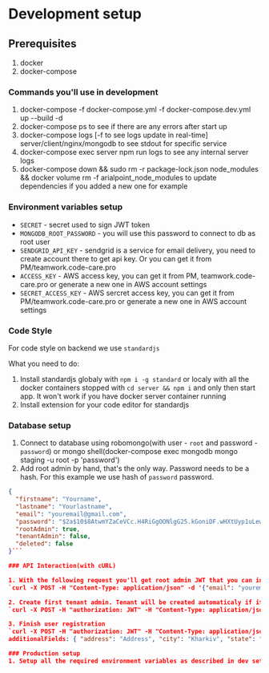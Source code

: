 # Development setup

## Prerequisites
1. docker
2. docker-compose

### Commands you'll use in development
1. docker-compose -f docker-compose.yml -f docker-compose.dev.yml up --build -d
2. docker-compose ps to see if there are any errors after start up
3. docker-compose logs [-f to see logs update in real-time] server/client/nginx/mongodb to see stdout for specific service
4. docker-compose exec server npm run logs to see any internal server logs
5. docker-compose down && sudo rm -r package-lock.json node_modules && docker volume rm -f arialpoint_node_modules to update dependencies if you added a new one for example

### Environment variables setup
- `SECRET` - secret used to sign JWT token
- `MONGODB_ROOT_PASSWORD` - you will use this password to connect to db as root user
- `SENDGRID_API_KEY` - sendgrid is a service for email delivery, you need to create account there to get api key. Or you can get it from PM/teamwork.code-care.pro
- `ACCESS_KEY` - AWS access key, you can get it from PM, teamwork.code-care.pro or generate a new one in AWS account settings
- `SECRET_ACCESS_KEY` - AWS sercret access key, you can get it from PM/teamwork.code-care.pro or generate a new one in AWS account settings

### Code Style

For code style on backend we use `standardjs`

What you need to do:
1. Install standardjs globaly with `npm i -g standard` or localy with all the docker containers stopped with `cd server && npm i` and only then start app. It won't work if you have docker server container running
2. Install extension for your code editor for standardjs

### Database setup
1. Connect to database using robomongo(with user - `root` and password - `password`) or mongo shell(docker-compose exec mongodb mongo staging -u root -p 'password')
2. Add root admin by hand, that's the only way. Password needs to be a hash. For this example we use hash of `password` password.
```json
{
  "firstname": "Yourname",
  "lastname": "Yourlastname",
  "email": "youremail@gmail.com",
  "password": "$2a$10$8AtwmYZaCeVCc.H4RiGgOONlgG25.kGoniDF.wHXtUyp1uLewdO1W",
  "rootAdmin": true,
  "tenantAdmin": false,
  "deleted": false
}```

### API Interaction(with cURL)

1. With the following request you'll get root admin JWT that you can include with all subsequent requests
`curl -X POST -H "Content-Type: application/json" -d '{"email": "youremail@gmail.com", "password": "password"}' localhost/api/user/login`

2. Create first tenant admin. Tenant will be created automaticaly if it doesn't exist
`curl -X POST -H "authorization: JWT" -H "Content-Type: application/json" -d '{"email": "tenantadminemil@gmail.com", "password": "password", "firstname": "Firstname", "lastname": "lastname", "tenantAdmin": true, "tenantName": "test"}' localhost/api/user`

3. Finish user registration
`curl -X POST -H "authorization: JWT" -H "Content-Type: application/json" -d '{ "finishRegistrationCode": "You'll get this code on your email within link or as endpoint result",
additionalFields: { "address": "Address", "city": "Kharkiv", "state": "Kharkiv", "password": "password" } }' localhost/api/user/finish-registration

### Production setup
1. Setup all the required environment variables as described in dev setup with addition of APP_URL variable being equal to current server domain
